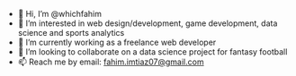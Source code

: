 - 👋 Hi, I’m @whichfahim
- 👀 I’m interested in web design/development, game development, data science and sports analytics
- 🌱 I’m currently working as a freelance web developer
- 💞️ I’m looking to collaborate on a data science project for fantasy football
- 📫 Reach me by email: fahim.imtiaz07@gmail.com

<!---
whichFahim/whichFahim is a ✨ special ✨ repository because its `README.md` (this file) appears on your GitHub profile.
You can click the Preview link to take a look at your changes.
--->
